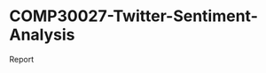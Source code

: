 # COMP30027-Twitter-Sentiment-Analysis
 
Report <a href="https://www.overleaf.com/read/bgqrmfmvbhvz">
